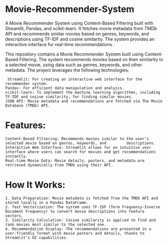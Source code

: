 # Movie-Recommender-System
A Movie Recommender System using Content-Based Filtering built with Streamlit, Pandas, and scikit-learn. It fetches movie metadata from TMDb API and recommends similar movies based on genres, keywords, and descriptions using TF-IDF and cosine similarity. The system provides an interactive interface for real-time recommendations.

This repository contains a Movie Recommender System built using Content-Based Filtering. The system recommends movies based on their similarity to a selected movie, using data such as genres, keywords, and other metadata. The project leverages the following technologies:

     Streamlit: For creating an interactive web interface for the recommender system.
    Pandas: For efficient data manipulation and analysis.
    scikit-learn: To implement the machine learning algorithms, including TF-IDF and cosine similarity, for finding similar movies.
    JSON API: Movie metadata and recommendations are fetched via The Movie Database (TMDb) API.
# Features:
    Content-Based Filtering: Recommends movies similar to the user's selected movie based on genres, keywords, and         descriptions.
    Interactive Web Interface: Streamlit allows for an intuitive user interface where users can search for movies and get recommendations instantly.
    Real-time Movie Data: Movie details, posters, and metadata are retrieved dynamically from TMDb using their API.
# How It Works:
    1. Data Preparation: Movie metadata is fetched from the TMDb API and stored locally in a Pandas DataFrame.
    2. Text Vectorization: The system uses TF-IDF (Term Frequency-Inverse Document Frequency) to convert movie descriptions into feature vectors.
    3. Similarity Calculation: Cosine similarity is applied to find and rank movies most similar to the selected one.
    4. Recommendation Display: The recommendations are presented in a user-friendly format with movie posters and details, thanks to Streamlit's UI capabilities.
